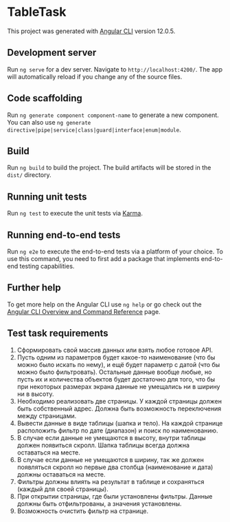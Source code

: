 # TableTask

This project was generated with [Angular CLI](https://github.com/angular/angular-cli) version 12.0.5.

## Development server

Run `ng serve` for a dev server. Navigate to `http://localhost:4200/`. The app will automatically reload if you change any of the source files.

## Code scaffolding

Run `ng generate component component-name` to generate a new component. You can also use `ng generate directive|pipe|service|class|guard|interface|enum|module`.

## Build

Run `ng build` to build the project. The build artifacts will be stored in the `dist/` directory.

## Running unit tests

Run `ng test` to execute the unit tests via [Karma](https://karma-runner.github.io).

## Running end-to-end tests

Run `ng e2e` to execute the end-to-end tests via a platform of your choice. To use this command, you need to first add a package that implements end-to-end testing capabilities.

## Further help

To get more help on the Angular CLI use `ng help` or go check out the [Angular CLI Overview and Command Reference](https://angular.io/cli) page.

## Test task requirements

1. Сформировать свой массив данных или взять любое готовое API.
2. Пусть одним из параметров будет какое-то наименование (что бы можно было искать по нему), и ещё будет параметр с датой (что бы можно было фильтровать). Остальные данные вообще любые, но пусть их и количества объектов будет достаточно для того, что бы при некоторых размерах экрана данные не умещались ни в ширину ни в высоту.
3. Необходимо реализовать две страницы. У каждой страницы должен быть собственный адрес. Должна быть возможность переключения между страницами.
4. Вывести данные в виде таблицы (шапка и тело). На каждой странице расположить фильтр по дате (диапазон) и поиск по наименованию.
5. В случае если данные не умещаются в высоту, внутри таблицы должен появиться скролл. Шапка таблицы всегда должна оставаться на месте.
6. В случае если данные не умещаются в ширину, так же должен появляться скролл но первые два столбца (наименование и дата) должны оставаться на месте.
7. Фильтры должны влиять на результат в таблице и сохраняться (каждый для своей страницы).
8. При открытии страницы, где были установлены фильтры. Данные должны быть отфильтрованы, а значения установлены.
9. Возможность очистить фильтр на странице.
